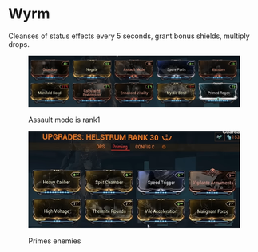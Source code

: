 # Wyrm

Cleanses of status effects every 5 seconds, grant bonus shields, multiply drops.

<figure><img src=".gitbook/assets/image.png" alt=""><figcaption><p>Assault mode is rank1</p></figcaption></figure>

<figure><img src=".gitbook/assets/image (3).png" alt=""><figcaption><p>Primes enemies</p></figcaption></figure>
